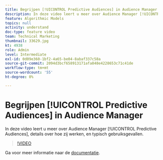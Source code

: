 ```yaml
---
title: Begrijpen [!UICONTROL Predictive Audiences] in Audience Manager
description: In deze video leert u meer over Audience Manager [!UICONTROL Predictive Audiences], details over hoe zij werken, en typisch gebruiksgevallen.
feature: Algorithmic Models
topics: null
activity: understand
doc-type: feature video
team: Technical Marketing
thumbnail: 33629.jpg
kt: 4938
role: Admin
level: Intermediate
exl-id: 0d09e360-1bf2-4a65-be04-8abaf337c58a
source-git-commit: 2094d3bcf658913171afa848e4228653c71c41de
workflow-type: tm+mt
source-wordcount: '55'
ht-degree: 0%

---
```


# Begrijpen [!UICONTROL Predictive Audiences] in Audience Manager

In deze video leert u meer over Audience Manager [!UICONTROL Predictive Audiences], details over hoe zij werken, en typisch gebruiksgevallen.

>[!VIDEO](https://video.tv.adobe.com/v/33629/?quality=12)

Ga voor meer informatie naar de [documentatie](https://experienceleague.adobe.com/docs/audience-manager/user-guide/features/algorithmic-models/predictive-audiences/predictive-audiences.html?lang=nl-NL).
